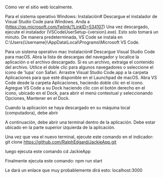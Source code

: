 Cómo ver el sitio web localmente.

Para el sistema operativo Windows:
Instalación#
Descargue el instalador de Visual Studio Code para Windows. Anda a (https://go.microsoft.com/fwlink/?LinkID=534107)
Una vez descargado, ejecute el instalador (VSCodeUserSetup-{version}.exe). Esto solo tomará un minuto.
De manera predeterminada, VS Code se instala en C:\Users\{Username}\AppData\Local\Programs\Microsoft VS Code.

Para un sistema operativo mac
Instalación#
Descargue Visual Studio Code para macOS.
Abra la lista de descargas del navegador y localice la aplicación o el archivo descargado.
Si es un archivo, extraiga el contenido del archivo. Utilice el doble clic para algunos navegadores o seleccione el icono de 'lupa' con Safari.
Arrastre Visual Studio Code.app a la carpeta Aplicaciones para que esté disponible en el Launchpad de macOS.
Abra VS Code desde la carpeta Aplicaciones, haciendo doble clic en el icono.
Agregue VS Code a su Dock haciendo clic con el botón derecho en el ícono, ubicado en el Dock, para abrir el menú contextual y seleccionando Opciones, Mantener en el Dock.

Cuando la aplicación se haya descargado en su máquina local (computadora), debe abrir

A continuación, debe abrir una terminal dentro de la aplicación. Debe estar ubicado en la parte superior izquierda de la aplicación.

Una vez que vea el nuevo terminal, ejecute este comando en el indicador:
git clone https://github.com/RalphEdgard/JackieApp.git

luego ejecuta este comando
cd JackieApp

Finalmente ejecuta este comando:
npm run start 

Le dará un enlace que muy probablemente dirá esto:
localhost:3000



